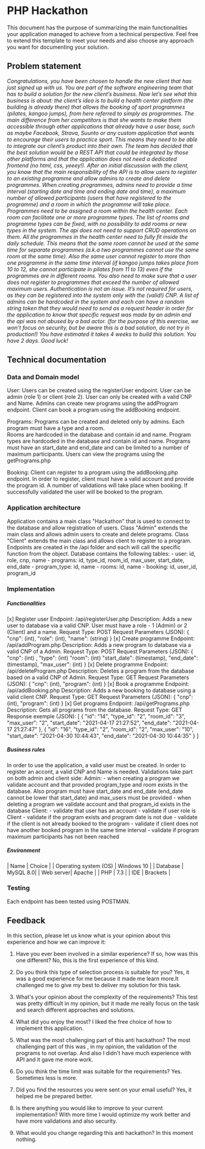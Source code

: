 # PHP Hackathon
This document has the purpose of summarizing the main functionalities your application managed to achieve from a technical perspective. Feel free to extend this template to meet your needs and also choose any approach you want for documenting your solution.

## Problem statement
*Congratulations, you have been chosen to handle the new client that has just signed up with us.  You are part of the software engineering team that has to build a solution for the new client’s business.
Now let’s see what this business is about: the client’s idea is to build a health center platform (the building is already there) that allows the booking of sport programmes (pilates, kangoo jumps), from here referred to simply as programmes. The main difference from her competitors is that she wants to make them accessible through other applications that already have a user base, such as maybe Facebook, Strava, Suunto or any custom application that wants to encourage their users to practice sport. This means they need to be able to integrate our client’s product into their own.
The team has decided that the best solution would be a REST API that could be integrated by those other platforms and that the application does not need a dedicated frontend (no html, css, yeeey!). After an initial discussion with the client, you know that the main responsibility of the API is to allow users to register to an existing programme and allow admins to create and delete programmes.
When creating programmes, admins need to provide a time interval (starting date and time and ending date and time), a maximum number of allowed participants (users that have registered to the programme) and a room in which the programme will take place.
Programmes need to be assigned a room within the health center. Each room can facilitate one or more programme types. The list of rooms and programme types can be fixed, with no possibility to add rooms or new types in the system. The api does not need to support CRUD operations on them.
All the programmes in the health center need to fully fit inside the daily schedule. This means that the same room cannot be used at the same time for separate programmes (a.k.a two programmes cannot use the same room at the same time). Also the same user cannot register to more than one programme in the same time interval (if kangoo jumps takes place from 10 to 12, she cannot participate in pilates from 11 to 13) even if the programmes are in different rooms. You also need to make sure that a user does not register to programmes that exceed the number of allowed maximum users.
Authentication is not an issue. It’s not required for users, as they can be registered into the system only with the (valid!) CNP. A list of admins can be hardcoded in the system and each can have a random string token that they would need to send as a request header in order for the application to know that specific request was made by an admin and the api was not abused by a bad actor. (for the purpose of this exercise, we won’t focus on security, but be aware this is a bad solution, do not try in production!)
You have estimated it takes 4 weeks to build this solution. You have 2 days. Good luck!*

## Technical documentation
### Data and Domain model
User:
    Users can be created using the registerUser endpoint. User can be admin (role 1) or client (role 2).
    User can only be created with a valid CNP and Name.
    Admins can create new programs using the addProgram endpoint.
    Client can book a program using the addBooking endpoint.
    
Programs:
    Programs can be created and deleted only by admins. Each program must have a type and a room.  
    Rooms are hardcoded in the database and contain id and name.
    Program types are hardcoded in the database and contain id and name.
    Programs must have an start_date and end_date and can be limited to a number of maximum participants.
    Users can view the programs using the getPrograms.php
    
Booking:
    Client can register to a program using the addBooking.php endpoint.
    In order to register, client must have a valid account and provide the program id.
    A number of validations will take place when booking.
    If successfully validated the user will be booked to the program.

### Application architecture
Application contains a main class "Hackathon" that is used to connect to the database and allow registration of users.
Class "Admin" extends the main class and allows admin users to create and delete programs.
Class "Client" extends the main class and allows client to register to a program.
Endpoints are created in the /api folder and each will call the specific function from the object.
Database contains the following tables:
    - user: id, role, cnp, name
    - programs: id, type_id, room_id, max_user, start_date, end_date
    - program_type: id, name
    - rooms: id, name
    - booking: id, user_id, program_id

###  Implementation
##### Functionalities
[x] Register user
        Endpoint: /api/registerUser.php
        Description: Adds a new user to database via a valid CNP. User must have a role - 1 (Admin) or 2 (Client) and a name.
        Request Type: POST
        Request Parameters (JSON):
        {
            "cnp": (int),
            "role": (int),
            "name": (string)
        }
[x] Create programme
        Endpoint: /api/addProgram.php
        Description: Adds a new program to database via a valid CNP of a Admin. 
        Request Type: POST
        Request Parameters (JSON):
        {
            "cnp": (int) ,
            "type": (int)
            "room": (int)
            "start_date": (timestamp),
            "end_date": (timestamp),
            "max_user": (int)
        }
[x] Delete programme
        Endpoint: /api/deleteProgram.php
        Description: Deletes a program from the database based on a valid CNP of Admin. 
        Request Type: GET
        Request Parameters (JSON):
        {
              "cnp": (int),
              "program": (int)
        }
[x] Book a programme
        Endpoint: /api/addBooking.php
        Description: Adds a new booking to database using a valid client CNP.
        Request Type: GET
        Request Parameters (JSON):
        {
              "cnp": (int),
              "program": (int)
        }
[x] Get programs
        Endpoint: /api/getPrograms.php
        Description: Gets all programs from the database.
        Request Type: GET
        Response exemple (JSON):
        [
            {
                "id": "14",
                "type_id": "2",
                "room_id": "3",
                "max_user": "2",
                "start_date": "2021-04-17 21:27:52",
                "end_date": "2021-04-17 21:27:47"
            },
            {
                "id": "16",
                "type_id": "2",
                "room_id": "2",
                "max_user": "10",
                "start_date": "2021-04-30 10:44:43",
                "end_date": "2021-04-30 10:44:35"
            }
        ]
##### Business rules
In order to use the application, a valid user must be created. In order to register an accont, a valid CNP and Name is needed.
Validations take part on both admin and client side:
    Admin:
        - when creating a program we validate account and that provided program_type and room exists in the database. Also program must have start_date and end_date (end_date cannot be lower that start_date) and max_users must be provided
        - when deleting a program we validate account and that program_id exists in the database
    Client:
        - validate that user has an account
        - validate if user role is Client
        - validate if the program exists and program date is not due
        - validate if the client is not already booked to the program
        - validate if client does not have another booked program in the same time interval
        - validate if program maximum participants has not been reached 

##### Environment
| Name | Choice |
| Operating system (OS) | Windows 10 |
| Database  | MySQL 8.0|
| Web server| Apache |
| PHP | 7.3 |
| IDE | Brackets |

### Testing
Each endpoint has been tested using POSTMAN.

## Feedback
In this section, please let us know what is your opinion about this experience and how we can improve it:

1. Have you ever been involved in a similar experience? If so, how was this one different?
    No, this is the first experience of this kind.
    
2. Do you think this type of selection process is suitable for you?
    Yes, it was a good experience for me because it made me learn more.It challenged me to give my best to deliver my solution for this task.
    
3. What's your opinion about the complexity of the requirements?
    This test was pretty difficult in my opinion, but it made me really focus on the task and search different approaches and solutions.
    
4. What did you enjoy the most?
    I liked the free choice of how to implement this application.
    
5. What was the most challenging part of this anti hackathon?
    The most challenging part of this was , in my opinion, the validation of the programs to not overlap. And also I didn't have much experience with API and it gave me more work.
    
6. Do you think the time limit was suitable for the requirements?
    Yes. Sometimes less is more.
    
7. Did you find the resources you were sent on your email useful?
    Yes, it helped me be prepared better.
    
8. Is there anything you would like to improve to your current implementation?
    With more time I would optimize my work better and have more validations and also security.
    
9. What would you change regarding this anti hackathon?
    In this moment nothing.


